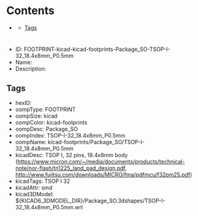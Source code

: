 



Contents
========

* [](#)
	* [Tags](#tags)

# 

- ID: FOOTPRINT-kicad-kicad-footprints-Package_SO-TSOP-I-32_18.4x8mm_P0.5mm
- Name: 
- Description: 

## Tags

- hexID: 
- oompType: FOOTPRINT
- oompSize: kicad
- oompColor: kicad-footprints
- oompDesc: Package_SO
- oompIndex: TSOP-I-32_18.4x8mm_P0.5mm
- oompName: kicad-footprints/Package_SO/TSOP-I-32_18.4x8mm_P0.5mm
- kicadDesc: TSOP I, 32 pins, 18.4x8mm body (https://www.micron.com/~/media/documents/products/technical-note/nor-flash/tn1225_land_pad_design.pdf, http://www.fujitsu.com/downloads/MICRO/fma/pdfmcu/f32pm25.pdf)
- kicadTags: TSOP I 32
- kicadAttr: smd
- kicad3DModel: ${KICAD6_3DMODEL_DIR}/Package_SO.3dshapes/TSOP-I-32_18.4x8mm_P0.5mm.wrl
